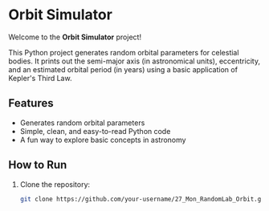 # Orbit Simulator

Welcome to the **Orbit Simulator** project!

This Python project generates random orbital parameters for celestial bodies. It prints out the semi-major axis (in astronomical units), eccentricity, and an estimated orbital period (in years) using a basic application of Kepler's Third Law.

## Features
- Generates random orbital parameters
- Simple, clean, and easy-to-read Python code
- A fun way to explore basic concepts in astronomy

## How to Run

1. Clone the repository:
   ```bash
   git clone https://github.com/your-username/27_Mon_RandomLab_Orbit.git
